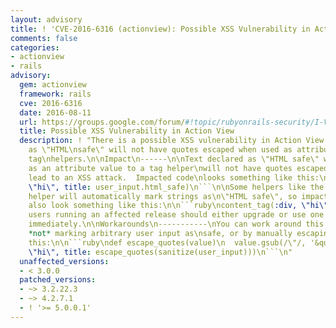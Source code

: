 ```yaml
---
layout: advisory
title: ! 'CVE-2016-6316 (actionview): Possible XSS Vulnerability in Action View'
comments: false
categories:
- actionview
- rails
advisory:
  gem: actionview
  framework: rails
  cve: 2016-6316
  date: 2016-08-11
  url: https://groups.google.com/forum/#!topic/rubyonrails-security/I-VWr034ouk
  title: Possible XSS Vulnerability in Action View
  description: ! "There is a possible XSS vulnerability in Action View.  Text declared
    as \"HTML\nsafe\" will not have quotes escaped when used as attribute values in
    tag\nhelpers.\n\nImpact\n------\n\nText declared as \"HTML safe\" when passed
    as an attribute value to a tag helper\nwill not have quotes escaped which can
    lead to an XSS attack.  Impacted code\nlooks something like this:\n\n```ruby\ncontent_tag(:div,
    \"hi\", title: user_input.html_safe)\n```\n\nSome helpers like the `sanitize`
    helper will automatically mark strings as\n\"HTML safe\", so impacted code could
    also look something like this:\n\n```ruby\ncontent_tag(:div, \"hi\", title: sanitize(user_input))\n```\n\nAll
    users running an affected release should either upgrade or use one of the\nworkarounds
    immediately.\n\nWorkarounds\n-----------\nYou can work around this issue by either
    *not* marking arbitrary user input as\nsafe, or by manually escaping quotes like
    this:\n\n```ruby\ndef escape_quotes(value)\n  value.gsub(/\"/, '&quot;'.freeze)\nend\n\ncontent_tag(:div,
    \"hi\", title: escape_quotes(sanitize(user_input)))\n```\n"
  unaffected_versions:
  - < 3.0.0
  patched_versions:
  - ~> 3.2.22.3
  - ~> 4.2.7.1
  - ! '>= 5.0.0.1'
---
```

